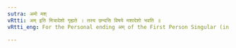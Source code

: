 ```yaml
---
sutra: अमो मश्
vRtti: अम् इति मित्रादेशो गृह्यते । तस्य छन्दसि विषये मशादेशो भवति ॥
vRtti_eng: For the Personal ending अम् of the First Person Singular (in the Aorist) म (I. 1. 55) is substituted in the _Veda_.

---
```

